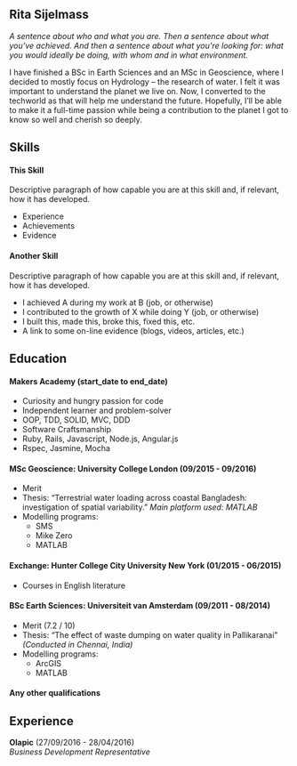 ## Rita Sijelmass

*A sentence about who and what you are. Then a sentence about what you've achieved. And then a sentence about what you're looking for: what you would ideally be doing, with whom and in what environment.*

I have finished a BSc in Earth Sciences and an MSc in Geoscience, where I decided to mostly focus on Hydrology – the research of water. I felt it was important to understand the planet we live on. Now, I converted to the techworld as that will help me understand the future. Hopefully, I’ll be able to make it a full-time passion while being a contribution to the planet I got to know so well and cherish so deeply. 


## Skills

#### This Skill

Descriptive paragraph of how capable you are at this skill and, if relevant, how it has developed.

- Experience
- Achievements
- Evidence

#### Another Skill

Descriptive paragraph of how capable you are at this skill and, if relevant, how it has developed.

- I achieved A during my work at B (job, or otherwise)
- I contributed to the growth of X while doing Y (job, or otherwise)
- I built this, made this, broke this, fixed this, etc.
- A link to some on-line evidence (blogs, videos, articles, etc.)

## Education

#### Makers Academy (start_date to end_date)

- Curiosity and hungry passion for code
- Independent learner and problem-solver
- OOP, TDD, SOLID, MVC, DDD
- Software Craftsmanship
- Ruby, Rails, Javascript, Node.js, Angular.js
- Rspec, Jasmine, Mocha

#### MSc Geoscience: University College London (09/2015 - 09/2016)

- Merit
- Thesis: “Terrestrial water loading across coastal Bangladesh: investigation of spatial variability.”
  *Main platform used: MATLAB*
- Modelling programs:
  * SMS
  * Mike Zero
  * MATLAB
 
#### Exchange: Hunter College City University New York (01/2015 - 06/2015)

- Courses in English literature

#### BSc Earth Sciences: Universiteit van Amsterdam (09/2011 - 08/2014)

- Merit (7.2 / 10)
- Thesis: “The effect of waste dumping on water quality in Pallikaranai” *(Conducted in Chennai, India)*
- Modelling programs:
  * ArcGIS
  * MATLAB

#### Any other qualifications

## Experience

**Olapic** (27/09/2016 - 28/04/2016)    
*Business Development Representative*  
